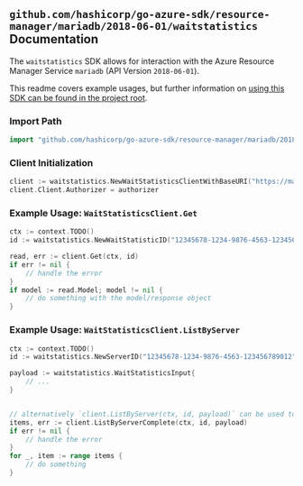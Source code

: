 
## `github.com/hashicorp/go-azure-sdk/resource-manager/mariadb/2018-06-01/waitstatistics` Documentation

The `waitstatistics` SDK allows for interaction with the Azure Resource Manager Service `mariadb` (API Version `2018-06-01`).

This readme covers example usages, but further information on [using this SDK can be found in the project root](https://github.com/hashicorp/go-azure-sdk/tree/main/docs).

### Import Path

```go
import "github.com/hashicorp/go-azure-sdk/resource-manager/mariadb/2018-06-01/waitstatistics"
```


### Client Initialization

```go
client := waitstatistics.NewWaitStatisticsClientWithBaseURI("https://management.azure.com")
client.Client.Authorizer = authorizer
```


### Example Usage: `WaitStatisticsClient.Get`

```go
ctx := context.TODO()
id := waitstatistics.NewWaitStatisticID("12345678-1234-9876-4563-123456789012", "example-resource-group", "serverValue", "waitStatisticsIdValue")

read, err := client.Get(ctx, id)
if err != nil {
	// handle the error
}
if model := read.Model; model != nil {
	// do something with the model/response object
}
```


### Example Usage: `WaitStatisticsClient.ListByServer`

```go
ctx := context.TODO()
id := waitstatistics.NewServerID("12345678-1234-9876-4563-123456789012", "example-resource-group", "serverValue")

payload := waitstatistics.WaitStatisticsInput{
	// ...
}


// alternatively `client.ListByServer(ctx, id, payload)` can be used to do batched pagination
items, err := client.ListByServerComplete(ctx, id, payload)
if err != nil {
	// handle the error
}
for _, item := range items {
	// do something
}
```
